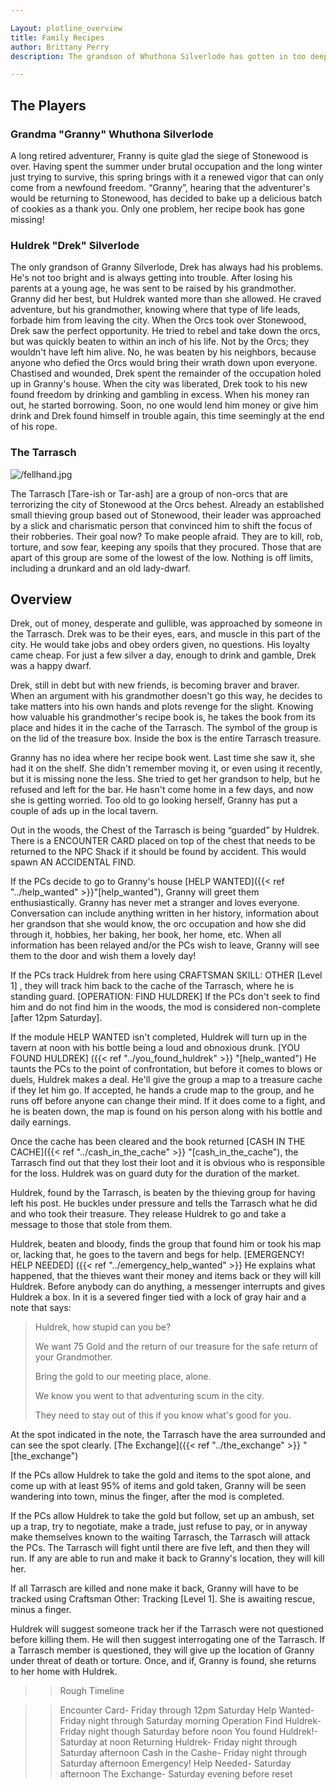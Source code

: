 ```yaml
---

Layout: plotline_overview
title: Family Recipes
author: Brittany Perry
description: The grandson of Whuthona Silverlode has gotten in too deep with the Tarrasch and left unchecked his bad judgement will mean doom for this poor woman. 

---
```

## The Players

### Grandma "Granny" Whuthona Silverlode

A long retired adventurer, Franny is quite glad the siege of Stonewood is over. Having spent the summer under brutal occupation and the long winter just trying to survive, this spring brings with it a renewed vigor that can only come from a newfound freedom. “Granny”, hearing that the adventurer's would be returning to Stonewood, has decided to bake up a delicious batch of cookies as a thank you. Only one problem, her recipe book has gone missing!

### Huldrek "Drek" Silverlode

The only grandson of Granny Silverlode, Drek has always had his problems. He's not too bright and is always getting into trouble. After losing his parents at a young age, he was sent to be raised by his grandmother. Granny did her best, but Huldrek wanted more than she allowed. He craved adventure, but his grandmother, knowing where that type of life leads, forbade him from leaving the city. When the Orcs took over Stonewood, Drek saw the perfect opportunity. He tried to rebel and take down the orcs, but was quickly beaten to within an inch of his life. Not by the Orcs; they wouldn't have left him alive. No, he was beaten by his neighbors, because anyone who defied the Orcs would bring their wrath down upon everyone. Chastised and wounded, Drek spent the remainder of the occupation holed up in Granny's house. When the city was liberated, Drek took to his new found freedom by drinking and gambling in excess. When his money ran out, he started borrowing. Soon, no one would lend him money or give him drink and Drek found himself in trouble again, this time seemingly at the end of his rope.

### The Tarrasch

![/fellhand.jpg](/fellhand.jpg)

The Tarrasch [Tare-ish or Tar-ash] are a group of non-orcs that are terrorizing the city of Stonewood at the Orcs behest. Already an established small thieving group based out of Stonewood, their leader was approached by a slick and charismatic person that convinced him to shift the focus of their robberies. Their goal now? To make people afraid. They are to kill, rob, torture, and sow fear, keeping any spoils that they procured. Those that are apart of this group are some of the lowest of the low. Nothing is off limits, including a drunkard and an old lady-dwarf. 

## Overview

Drek, out of money, desperate and gullible, was approached by someone in the Tarrasch. Drek was to be their eyes, ears, and muscle in this part of the city. He would take jobs and obey orders given, no questions. His loyalty came cheap. For just a few silver a day, enough to drink and gamble, Drek was a happy dwarf. 

Drek, still in debt but with new friends, is becoming braver and braver. When an argument with his grandmother doesn't go this way, he decides to take matters into his own hands and plots revenge for the slight. Knowing how valuable his grandmother's recipe book is, he takes the book from its place and hides it in the cache of the Tarrasch. The symbol of the group is on the lid of the treasure box. Inside the box is the entire Tarrasch treasure.

Granny has no idea where her recipe book went. Last time she saw it, she had it on the shelf. She didn't remember moving it, or even using it recently, but it is missing none the less. She tried to get her grandson to help, but he refused and left for the bar. He hasn't come home in a few days, and now she is getting worried. Too old to go looking herself, Granny has put a couple of ads up in the local tavern.

Out in the woods, the Chest of the Tarrasch is being “guarded” by Huldrek. There is a ENCOUNTER CARD placed on top of the chest that needs to be returned to the NPC Shack if it should be found by accident. This would spawn AN ACCIDENTAL FIND. 

If the PCs decide to go to Granny's house [HELP WANTED]({{< ref "../help_wanted" >}}"[help_wanted"), Granny will greet them enthusiastically. Granny has never met a stranger and loves everyone. Conversation can include anything written in her history, information about her grandson that she would know, the orc occupation and how she did through it, hobbies, her baking, her book, her home, etc. When all information has been relayed and/or the PCs wish to leave, Granny will see them to the door and wish them a lovely day!

If the PCs track Huldrek from here using CRAFTSMAN SKILL: OTHER [Level 1] , they will track him back to the cache of the Tarrasch, where he is standing guard. [OPERATION: FIND HULDREK] If the PCs don't seek to find him and do not find him in the woods, the mod is considered non-complete [after 12pm Saturday].

If the module HELP WANTED isn't completed, Huldrek will turn up in the tavern at noon with his bottle being a loud and obnoxious drunk. [YOU FOUND HULDREK] ({{< ref "../you_found_huldrek" >}} "[help_wanted") He taunts the PCs to the point of confrontation, but before it comes to blows or duels, Huldrek makes a deal. He'll give the group a map to a treasure cache if they let him go. If accepted, he hands a crude map to the group, and he runs off before anyone can change their mind. If it does come to a fight, and he is beaten down, the map is found on his person along with his bottle and daily earnings. 




Once the cache has been cleared and the book returned [CASH IN THE CACHE]({{< ref "../cash_in_the_cache" >}} "[cash_in_the_cache"), the Tarrasch find out that they lost their loot and it is obvious who is responsible for the loss. Huldrek was on guard duty for the duration of the market.

Huldrek, found by the Tarrasch, is beaten by the thieving group for having left his post. He buckles under pressure and tells the Tarrasch what he did and who took their treasure. They release Huldrek to go and take a message to those that stole from them.  

Huldrek, beaten and bloody, finds the group that found him or took his map or, lacking that, he goes to the tavern and begs for help. [EMERGENCY! HELP NEEDED] ({{< ref "../emergency_help_wanted" >}} He explains what happened, that the thieves want their money and items back or they will kill Huldrek. Before anybody can do anything, a messenger interrupts and gives Huldrek a box. In it is a severed finger tied with a lock of gray hair and a note that says:

> Huldrek, how stupid can you be? 
>
> We want 75 Gold and the return of our treasure for the  safe return of your Grandmother.
>
> Bring the gold to our meeting place, alone.
>
> We know you went to that adventuring scum in the city.
>
> They need to stay out of this if you know what's good for you.

At the spot indicated in the note, the Tarrasch have the area surrounded and can see the spot clearly. [The Exchange]({{< ref "../the_exchange" >}} "[the_exchange") 

If the PCs allow Huldrek to take the gold and items to the spot alone, and come up with at least 95% of items and gold taken, Granny will be seen wandering into town, minus the finger, after the mod is completed.  

If the PCs allow Huldrek to take the gold but follow, set up an ambush, set up a trap, try to negotiate, make a trade, just refuse to pay, or in anyway make themselves known to the waiting Tarrasch, the Tarrasch will attack the PCs. The Tarrasch will fight until there are five left, and then they will run. If any are able to run and make it back to Granny's location, they will kill her.

If all Tarrasch are killed and none make it back, Granny will have to be tracked using Craftsman Other: Tracking [Level 1]. She is awaiting rescue, minus a finger.

Huldrek will suggest someone track her if the Tarrasch were not questioned before killing them. He will then suggest interrogating one of the Tarrasch. If a Tarrasch member is questioned, they will give up the location of Granny under threat of death or torture. Once, and if, Granny is found, she returns to her home with Huldrek.

>>Rough Timeline

>>Encounter Card- Friday through 12pm Saturday
>>Help Wanted- Friday night through Saturday morning
>>Operation Find Huldrek- Friday night though Saturday before noon
>>You found Huldrek!- Saturday at noon
>>Returning Huldrek- Friday night through Saturday afternoon
>>Cash in the Cashe- Friday night through Saturday afternoon
>>Emergency! Help Needed- Saturday afternoon
>>The Exchange- Saturday evening before reset
